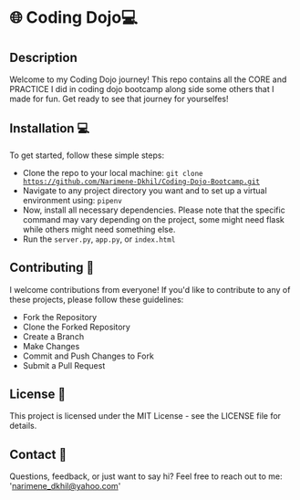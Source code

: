 # 🌐 Coding Dojo💻
## Description
Welcome to my Coding Dojo journey! This repo contains all the CORE and PRACTICE I did in coding dojo bootcamp along side some others that I made for fun. Get ready to see that journey for yourselfes!

## Installation 💻
To get started, follow these simple steps:

- Clone the repo to your local machine: <code>git clone https://github.com/Narimene-Dkhil/Coding-Dojo-Bootcamp.git</code>
- Navigate to any project directory you want and to set up a virtual environment using: <code>pipenv</code>
- Now, install all necessary dependencies. Please note that the specific command may vary depending on the project, some might need flask while others might need something else.
- Run the <code>server.py</code>, <code>app.py</code>, or <code>index.html</code>
  
## Contributing 🤝
I welcome contributions from everyone! If you'd like to contribute to any of these projects, please follow these guidelines:

- Fork the Repository
- Clone the Forked Repository
- Create a Branch
- Make Changes
- Commit and Push Changes to Fork
- Submit a Pull Request

## License 📝
This project is licensed under the MIT License - see the LICENSE file for details.

## Contact 📧
Questions, feedback, or just want to say hi? Feel free to reach out to me: 'narimene_dkhil@yahoo.com'
